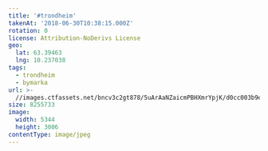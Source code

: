 ```yaml
---
title: '#trondheim'
takenAt: '2018-06-30T10:38:15.000Z'
rotation: 0
license: Attribution-NoDerivs License
geo:
  lat: 63.39463
  lng: 10.237038
tags:
  - trondheim
  - bymarka
url: >-
  //images.ctfassets.net/bncv3c2gt878/5uArAaNZaicmPBHXmrYpjK/d0cc003b9e22a7747fcac016219580c2/trondheim_43111056381_o
size: 8255733
image:
  width: 5344
  height: 3006
contentType: image/jpeg
---
```


